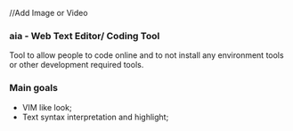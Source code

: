 //Add Image or Video

### aia - Web Text Editor/ Coding Tool
  Tool to allow people to code online and to not install any environment tools or other development required tools.
  
### Main goals
  - VIM like look;
  - Text syntax interpretation and highlight;
